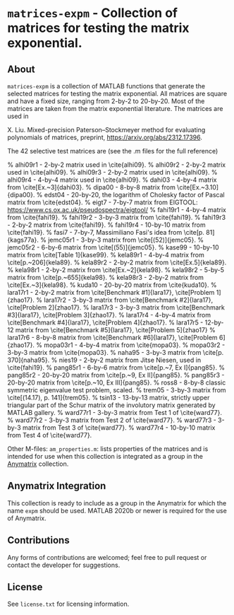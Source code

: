 `matrices-expm` - Collection of matrices for testing the matrix exponential.
==========

About
-----

`matrices-expm` is a collection of MATLAB functions that generate the selected matrices for testing the matrix exponential. All matrices are square and have a fixed size, ranging from 2-by-2 to 20-by-20. Most of the matrices are taken from the matrix exponential literature. 
The matrices are used in 

X. Liu. Mixed-precision Paterson–Stockmeyer method for evaluating polynomials of matrices, preprint, https://arxiv.org/abs/2312.17396.

The 42 selective test matrices are (see the .m files for the full reference)

%   alhi09r1  - 2-by-2 matrix used in \cite{alhi09}.
%   alhi09r2  - 2-by-2 matrix used in \cite{alhi09}.
%   alhi09r3  - 2-by-2 matrix used in \cite{alhi09}.
%   alhi09r4  - 4-by-4 matrix used in \cite{alhi09}.
%   dahi03    - 4-by-4 matrix from \cite[Ex.~3]{dahi03}.
%   dipa00    - 8-by-8 matrix from \cite[Ex.~3.10]{dipa00}.
%   edst04    - 20-by-20, the logarithm of Cholesky factor of Pascal matrix from \cite{edst04}.
%   eigt7     - 7-by-7 matrix from EIGTOOL: https://www.cs.ox.ac.uk/pseudospectra/eigtool/
%   fahi19r1  - 4-by-4 matrix from \cite{fahi19}.
%   fahi19r2  - 3-by-3 matrix from \cite{fahi19}.
%   fahi19r3  - 2-by-2 matrix from \cite{fahi19}.
%   fahi19r4  - 10-by-10 matrix from \cite{fahi19}.
%   fasi7     - 7-by-7, Massimiliano Fasi's idea from \cite[p. 81]{kags77a}.
%   jemc05r1  - 3-by-3 matrix from \cite[(52)]{jemc05}.
%   jemc05r2  - 6-by-6 matrix from \cite[(55)]{jemc05}.
%   kase99    - 10-by-10 matrix from \cite[Table 1]{kase99}.
%   kela89r1  - 4-by-4 matrix from \cite[p.~206]{kela89}.
%   kela89r2  - 2-by-2 matrix from \cite[Ex.5]{kela89}.
%   kela98r1  - 2-by-2 matrix from \cite[Ex.~2]{kela98}.
%   kela98r2  - 5-by-5 matrix from \cite[p.~655]{kela98}.
%   kela98r3  - 2-by-2 matrix from \cite[Ex.~3]{kela98}.
%   kuda10    - 20-by-20 matrix from \cite{kuda10}.
%   lara17r1  - 2-by-2 matrix from \cite[Benchmark #1]{lara17}, \cite[Problem 1]{zhao17}.
%   lara17r2  - 3-by-3 matrix from \cite[Benchmark #2]{lara17}, \cite[Problem 2]{zhao17}.
%   lara17r3  - 3-by-3 matrix from \cite[Benchmark #3]{lara17}, \cite[Problem 3]{zhao17}.
%   lara17r4  - 4-by-4 matrix from \cite[Benchmark #4]{lara17}, \cite[Problem 4]{zhao17}.
%   lara17r5  - 12-by-12 matrix from \cite[Benchmark #5]{lara17}, \cite[Problem 5]{zhao17}
%   lara17r6  - 8-by-8 matrix from \cite[Benchmark #6]{lara17}, \cite[Problem 6]{zhao17}.
%   mopa03r1  - 4-by-4 matrix from \cite{mopa03}.
%   mopa03r2  - 3-by-3 matrix from \cite{mopa03}.
%   naha95    - 3-by-3 matrix from \cite[p. 370]{naha95}.
%   nies19    - 2-by-2 matrix from Jitse Niesen, used in \cite{fahi19}.
%   pang85r1  - 6-by-6 matrix from \cite[p.~7, Ex I]{pang85}.
%   pang85r2  - 20-by-20 matrix from \cite[p.~9, Ex II]{pang85}.
%   pang85r3  - 20-by-20 matrix from \cite[p.~10, Ex III]{pang85}.
%   ross8     - 8-by-8 classic symmetric eigenvalue test problem, scaled.
%   trem05    - 3-by-3 matrix from \cite[(14.17), p. 141]{trem05}.
%   tsin13    - 13-by-13 matrix, strictly upper triangular part of the Schur matrix of 
		the involutory matrix generated by MATLAB gallery.
%   ward77r1  - 3-by-3 matrix from Test 1 of \cite{ward77}.
%   ward77r2  - 3-by-3 matrix from Test 2 of \cite{ward77}.
%   ward77r3  - 3-by-3 matrix from Test 3 of \cite{ward77}.
%   ward77r4  - 10-by-10 matrix from Test 4 of \cite{ward77}.

Other M-files: `am_properties.m`: lists properties of the matrices and is intended for use when this collection is integrated 
		     as a group in the [Anymatrix](https://github.com/mmikaitis/anymatrix) collection.

Anymatrix Integration
-----

This collection is ready to include as a group in the Anymatrix for which the name `expm` should be used.
MATLAB 2020b or newer is required for the use of Anymatrix.

Contributions
-------------

Any forms of contributions are welcomed; feel free to pull request or contact the developer for suggestions. 

License
-------

See `license.txt` for licensing information.
